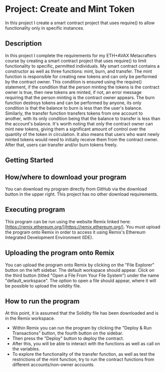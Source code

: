 # Project: Create and Mint Token
In this project I create a smart contract project that uses require() to allow functionality only in specific instances.


## Description
In this project I complete the requirements for my ETH+AVAX Metacrafters course by creating a smart contract project that uses require() to limit functionality to specific, permitted individuals. My smart contract contains a constructor as well as three functions: mint, burn, and transfer. The mint function is responsible for creating new tokens and can only be performed by the contract owner. This condition is ensured using the require() statement, if the condition that the person minting the tokens is the contract owner is true, then new tokens are minted, if not, an error message requiring that the person minting is the contract owner appears. The burn function destroys tokens and can be performed by anyone, its only condition is that the balance to burn is less than the user's balance. Similarly, the transfer function transfers tokens from one account to another, with its only condition being that the balance to transfer is less than the account's balance. It's worth noting that only the contract owner can mint new tokens, giving them a significant amount of control over the quantity of the token in circulation. It also means that users who want newly minted tokens would need to initially receive them from the contract owner. After that, users can transfer and/or burn tokens freely.

## Getting Started
## How/where to download your program
You can download my program directly from GitHub via the download button in the upper right. This project has no other download requirements.


## Executing program
This program can be run using the website Remix linked here: [https://remix.ethereum.org/](https://remix.ethereum.org/). You must upload the program onto Remix in order to access it using Remix's Ethereum Integrated Development Environment (IDE).

## Uploading the program onto Remix
You can upload the program onto Remix by clicking on the "File Explorer" button on the left sidebar. The default workspace should appear. Click on the third button (titled "Open a File From Your File System") under the name "default_workspace". The option to open a file should appear, where it will be possible to upload the solidity file.


## How to run the program
At this point, it is assumed that the Solidity file has been downloaded and is in the Remix workspace.
- Within Remix you can run the program by clicking the "Deploy & Run Transactions" button, the fourth button on the sidebar.
- Then press the "Deploy" button to deploy the contract.
- After this, you will be able to interact with the functions as well as call on the variables.
- To explore the functionality of the transfer function, as well as test the restrictions of the mint function, try to run the contract functions from different accounts/non-owner accounts.

